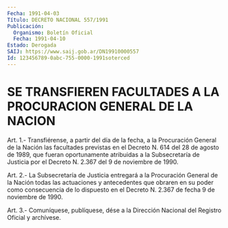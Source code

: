 ```yaml
---
Fecha: 1991-04-03
Título: DECRETO NACIONAL 557/1991
Publicación:
  Organismo: Boletín Oficial
  Fecha: 1991-04-10
Estado: Derogada
SAIJ: https://www.saij.gob.ar/DN19910000557
Id: 123456789-0abc-755-0000-1991soterced
---
```

# SE  TRANSFIEREN  FACULTADES  A  LA PROCURACION GENERAL DE LA NACION

<a id="1"></a>
Art.  1.-  Transfiérense,  a  partir del día de la fecha, a la Procuración General de la Nación las  facultades  previstas  en  el Decreto  N.  614 del 28 de agosto de 1989, que fueran oportunamente atribuidas a la  Subsecretaría  de Justicia por el Decreto N. 2.367 del 9 de noviembre de 1990.

<a id="2"></a>
Art. 2.- La Subsecretaría de Justicia entregará a la Procuración    General   de  la  Nación  todas  las  actuaciones  y antecedentes que obraren  en  su  poder  como  consecuencia  de  lo dispuesto  en  el Decreto N. 2.367 de fecha 9 de noviembre de 1990.

<a id="3"></a>
Art. 3.- Comuníquese, publíquese, dése a la Dirección Nacional del Registro Oficial y archívese.